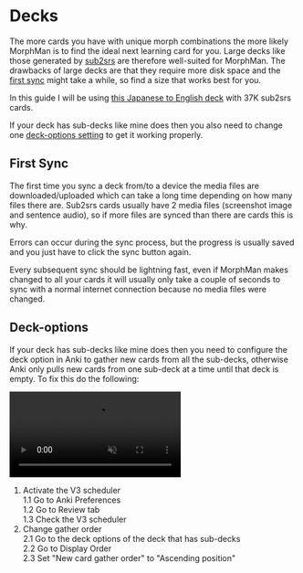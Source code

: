 # Decks

The more cards you have with unique morph combinations the more likely MorphMan is to find the ideal next learning card for you.
Large decks like those generated by [sub2srs](../glossary.md#sub2srs) are therefore well-suited for MorphMan. The
drawbacks of large decks are that they require more disk space and the [first sync](decks.md#first-sync) might take a
while, so find a size that works best for you.

In this guide I will be using [this Japanese to English deck](https://github.com/mortii/anki-decks) with 37K sub2srs
cards.

If your deck has sub-decks like mine does then you also need to change one [deck-options setting](decks.md#deck-options)
to get it working properly.

## First Sync

The first time you sync a deck from/to a device the media files are downloaded/uploaded which can take a long time
depending on how many files there are. Sub2srs cards usually have 2 media files (screenshot image and sentence audio),
so if more files are synced than there are cards this is why.

Errors can occur during the sync process, but the progress is usually saved and you just have to click the sync button again.

Every subsequent sync should be lightning fast, even if MorphMan makes changed to all your cards it will usually only take
a couple of seconds to sync with a normal internet connection because no media files were changed.

## Deck-options

If your deck has sub-decks like mine does then you need to configure the deck option in Anki to gather new cards from
all the sub-decks, otherwise Anki only pulls new cards from one sub-deck at a time until that deck is empty. To fix this do
the following:

<video autoplay loop muted controls>
    <source src="../../img/deck-options.mp4" type="video/mp4">
</video>

1. Activate the V3 scheduler  
   1.1 Go to Anki Preferences  
   1.2 Go to Review tab  
   1.3 Check the V3 scheduler  
2. Change gather order  
   2.1 Go to the deck options of the deck that has sub-decks  
   2.2 Go to Display Order  
   2.3 Set "New card gather order" to "Ascending position" 


